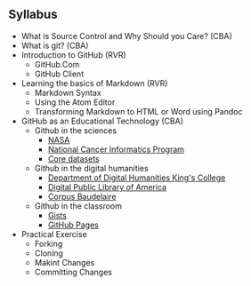 ## Syllabus
* What is Source Control and Why Should you Care? (CBA)
* What is git? (CBA)
* Introduction to GitHub (RVR)
  * GitHub.Com
  * GitHub Client
* Learning the basics of Markdown (RVR)
  * Markdown Syntax
  * Using the Atom Editor
  * Transforming Markdown to HTML or Word using Pandoc
* GitHub as an Educational Technology (CBA)
  * Github in the sciences
    * [NASA](https://github.com/nasa)
    * [National Cancer Informatics Program](https://github.com/ncip)
    * [Core datasets](https://github.com/datasets)
  * Github in the digital humanities
    * [Department of Digital Humanities King's College](https://github.com/kcl-ddh) 
    * [Digital Public Library of America](https://github.com/dpla)
    * [Corpus Baudelaire](https://github.com/HeardLibrary/corpus-baudelaire)
  * Github in the classroom
    *  [Gists](https://gist.github.com/)
    *  [GitHub Pages](https://pages.github.com/)
* Practical Exercise 
  * Forking
  * Cloning
  * Makint Changes
  * Committing Changes
